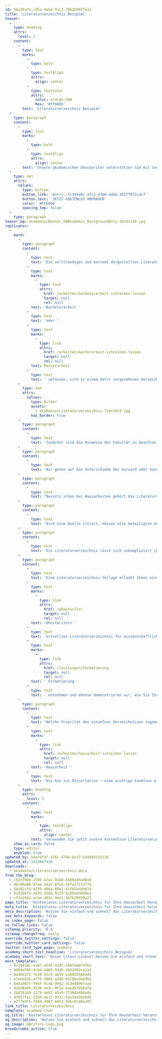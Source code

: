 ```yaml
---
id: 56a76afe-cd5a-4ab4-91c3-39b2b98ffe32
title: 'Literaturverzeichnis Beispiel'
teaser:
  -
    type: heading
    attrs:
      level: 1
    content:
      -
        type: text
        marks:
          -
            type: bold
          -
            type: textAlign
            attrs:
              align: center
          -
            type: textColor
            attrs:
              color: orange-500
              hex: '#ff6606'
        text: 'Literaturverzeichnis Beispiel'
  -
    type: paragraph
    content:
      -
        type: text
        marks:
          -
            type: bold
          -
            type: textAlign
            attrs:
              align: center
        text: 'Unsere akademischen Ghostwriter unterstützen Sie mit individuellen Vorlagen, persönlichen Coachings oder unserem professionellen Ghostwriting-Service bei Ihrer Abschlussarbeit!'
  -
    type: set
    attrs:
      values:
        type: button
        button_link: 'entry::fc359a9c-afc1-43b6-a4bb-302ff072cdcf'
        button_text: 'JETZT KOSTENLOS ANFRAGEN'
        color: '#FF6606'
        spacing_top: false
  -
    type: paragraph
teaser_bg: akademie/Banner_GWAkademie_BackgroundOnly-1024x139.jpg
replicator:
  -
    bard:
      -
        type: paragraph
        content:
          -
            type: text
            text: 'Ein vollständiges und korrekt dargestelltes Literaturverzeichnis ist in allen wissenschaftlichen Abschlussarbeiten unerlässlich. Jene Quellenangaben, die gewisse Teilbereiche einer '
          -
            type: text
            marks:
              -
                type: link
                attrs:
                  href: /arbeiten/bachelorarbeit-schreiben-lassen
                  target: null
                  rel: null
            text: 'Bachelorarbeit '
          -
            type: text
            text: 'oder '
          -
            type: text
            marks:
              -
                type: link
                attrs:
                  href: /arbeiten/masterarbeit-schreiben-lassen
                  target: null
                  rel: null
            text: Masterarbeit
          -
            type: text
            text: ' umfassen, sind in einem dafür vorgesehenen Verzeichnis zu nennen. Daher ist es für alle Studenten nicht unwesentlich, die geeignete Darstellungsform zu kennen.'
      -
        type: set
        attrs:
          values:
            type: bilder
            assets:
              - akademie/Literaturverzeichnis-724x1024.jpg
            has_border: true
      -
        type: paragraph
        content:
          -
            type: text
            text: 'Zunächst sind die Hinweise der Fakultät zu beachten, nach denen das Literaturverzeichnis erstellt werden soll. Ferner wird das Literaturverzeichnis nicht einheitlich dargestellt, sondern umfasst einen bestimmten Zitierstil.'
      -
        type: paragraph
        content:
          -
            type: text
            text: 'Wir gehen auf die Unterschiede des Harvard oder Vancouver Stils ein und erklären Ihnen die Eigenschaften der deutschen Zitierweise oder des OSCOLA Stils. Nutzen Sie unser Literaturverzeichnis Beispiel und stellen Sie eine professionelle Darstellung Ihrer Literaturquellen sicher.'
      -
        type: paragraph
        content:
          -
            type: text
            text: "Bereits schon bei Hausarbeiten gehört das Literaturverzeichnis zum Standard. Das Zitieren ist eine allgemein bekannte Vorgehensweise in wissenschaftlichen Arbeiten und benötigt ebenso ein Verzeichnis, in dem\_die Autoren aufgelistet sind."
      -
        type: paragraph
        content:
          -
            type: text
            text: 'Wird eine Quelle zitiert, müssen alle beteiligten Autoren genannt werden und dieses geschieht in einem Literaturverzeichnis. Die gebündelten Quellenangaben sind darin auf einen Blick zu finden und es lässt sich direkt entnehmen, mit welchen Quellen gearbeitet wurde.'
      -
        type: paragraph
        content:
          -
            type: text
            text: 'Ein Literaturverzeichnis lässt sich unkompliziert in Word erstellen, jedoch nur dann, wenn der wissenschaftliche Aufbau bekannt ist. Schließlich werden Literaturverzeichnisse auch für anderweitige Schriftstücke angewendet, welche jedoch einen anderen Aufbau verlangen.'
      -
        type: paragraph
        content:
          -
            type: text
            text: 'Eine Literaturverzeichnis Vorlage erlaubt Ihnen einen Einblick in ein professionelles, von akademischen '
          -
            type: text
            marks:
              -
                type: link
                attrs:
                  href: /ghostwriter
                  target: null
                  rel: null
            text: 'Ghostwritern '
          -
            type: text
            text: 'erstelltes Literaturverzeichnis für wissenschaftliche Arbeiten, an dem Sie sich in Ihrem eigenen Schreibprozess orientieren können. Aus dieser Vorlage können Sie die korrekte'
          -
            type: text
            marks:
              -
                type: link
                attrs:
                  href: /leistungen/formatierung
                  target: null
                  rel: null
            text: ' Formatierung'
          -
            type: text
            text: ' entnehmen und ebenso demonstrieren wir, wie Sie Ihr Literaturverzeichnis in Word erstellen können.'
      -
        type: paragraph
        content:
          -
            type: text
            text: 'Welche Priorität den einzelnen Verzeichnissen zugemessen wird, hängt oft vom jeweiligen Fachbereich ab. In jedem Fall nimmt dieses Verzeichnis allerdings – von der ersten '
          -
            type: text
            marks:
              -
                type: link
                attrs:
                  href: /arbeiten/hausarbeit-schreiben-lassen
                  target: null
                  rel: null
            text: 'Hausarbeit '
          -
            type: text
            text: 'bis hin zur Dissertation – eine wichtige Funktion ein.'
      -
        type: heading
        attrs:
          level: 2
        content:
          -
            type: text
            marks:
              -
                type: textAlign
                attrs:
                  align: center
            text: 'Verwenden Sie jetzt unsere kostenlose Literaturverzeichnis-Vorlage'
    show_as_card: false
    type: editor
    enabled: true
updated_by: 5dafdfdf-476c-4794-be37-54949932513d
updated_at: 1623867420
downloads:
  - akademie/Literaturverzeichnis.docx
from_the_blog:
  - c5d3396b-2599-47ac-91b0-4569145e4016
  - 90c98a48-07aa-44a7-bfa5-187a2717a778
  - 3b102cfd-42f9-406a-80e1-41fb5edab619
  - 6c036bf5-e67e-426b-9129-0c8ba8dd68e2
  - cf3e2042-acbe-483e-9eb1-3b7b20659a23
page_title: 'Kostenloses Literaturverzeichnis für Ihre Hausarbeit herunterladen'
meta_title: 'Kostenloses Literaturverzeichnis für Ihre Hausarbeit herunterladen'
meta_description: 'Nutzen Sie einfach und schnell das Literaturverzeichnis Muster von GWriters. Die kostenlose Vorlage spart Ihnen die fehlende Citavi-Lizenz.'
use_meta_keywords: false
no_index_page: false
no_follow_links: false
sitemap_priority: '0.5'
sitemap_changefreq: daily
override_twitter_settings: false
override_twitter_card_settings: false
twitter_card_type_page: summary
academy_short_text_headline: 'Literaturverzeichnis Beispiel'
academy_short_text: 'Keine Citavi-Lizenz? Nutzen Sie einfach und schnell das Literaturverzeichnis Muster von GWriters.'
more_templates:
  - 8778439c-ea07-4542-9287-cb87e6074f6a
  - b609ef85-dc84-4405-93d0-1b92d92ca1a4
  - 8a46d375-fe18-42c5-ab50-a1682b5664de
  - e1eeb52b-af75-4803-a498-6678be9b695d
  - 6a4a507c-f04f-4ceb-9942-3c34d896faad
  - 92638305-5538-4e5c-9f2a-eaed57856af6
  - 1b8783dd-1179-4eb1-a5a9-27304b468a8e
  - 47857fec-2594-4e17-9331-52e3a93020d5
  - e777b9fb-7884-4d67-8453-9d6c8cb0aa9f
link_title: Literaturverzeichnis
template: academy-item
og_title: 'Kostenloses Literaturverzeichnis für Ihre Hausarbeit herunterladen'
og_description: 'Nutzen Sie einfach und schnell das Literaturverzeichnis Muster von GWriters. Die kostenlose Vorlage spart Ihnen die fehlende Citavi-Lizenz.'
og_image: GWriters-Logo.png
breadcrumbs_active: true
---
```

